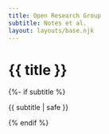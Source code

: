 ```yaml
---
title: Open Research Group 
subtitle: Notes et al. 
layout: layouts/base.njk
---
```


# {{ title }}
{%- if subtitle %}
<p class="subtitle">{{ subtitle | safe }}</p>
{% endif %}


